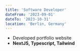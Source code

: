 ```yaml
---
title: 'Software Developer'
dateFrom: '2023-09-01'
dateTo: '2023-10-31'
location: 'Berlin, Germany'
---
```


- Developed portfolio website
- **NextJS, Typescript, Tailwind**
